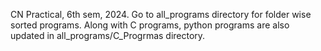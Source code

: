 CN Practical, 6th sem, 2024.
Go to all_programs directory for folder wise sorted programs. Along with C programs, python programs are also updated in all_programs/C_Progrmas directory.
